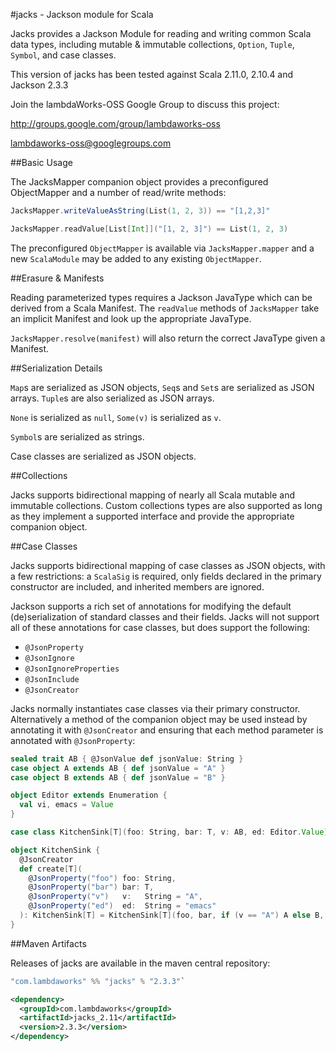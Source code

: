 #jacks - Jackson module for Scala

Jacks provides a Jackson Module for reading and writing common Scala data
types, including mutable & immutable collections, `Option`, `Tuple`, `Symbol`,
and case classes.

This version of jacks has been tested against Scala 2.11.0, 2.10.4 and
Jackson 2.3.3

Join the lambdaWorks-OSS Google Group to discuss this project:

http://groups.google.com/group/lambdaworks-oss

lambdaworks-oss@googlegroups.com

##Basic Usage

The JacksMapper companion object provides a preconfigured ObjectMapper
and a number of read/write methods:

```scala
JacksMapper.writeValueAsString(List(1, 2, 3)) == "[1,2,3]"
```
```scala
JacksMapper.readValue[List[Int]]("[1, 2, 3]") == List(1, 2, 3)
```
The preconfigured `ObjectMapper` is available via `JacksMapper.mapper`
and a new `ScalaModule` may be added to any existing `ObjectMapper`.

##Erasure & Manifests

Reading parameterized types requires a Jackson JavaType which can be
derived from a Scala Manifest. The `readValue` methods of `JacksMapper` take
an implicit Manifest and look up the appropriate JavaType.

`JacksMapper.resolve(manifest)` will also return the correct JavaType
given a Manifest.

##Serialization Details

`Map`s are serialized as JSON objects, `Seq`s and `Set`s are serialized as
JSON arrays. `Tuple`s are also serialized as JSON arrays.

`None` is serialized as `null`, `Some(v)` is serialized as `v`.

`Symbol`s are serialized as strings.

Case classes are serialized as JSON objects.

##Collections

Jacks supports bidirectional mapping of nearly all Scala mutable and
immutable collections. Custom collections types are also supported as
long as they implement a supported interface and provide the
appropriate companion object.

##Case Classes

Jacks supports bidirectional mapping of case classes as JSON objects,
with a few restrictions: a `ScalaSig` is required, only fields declared
in the primary constructor are included, and inherited members are
ignored.

Jackson supports a rich set of annotations for modifying the default
(de)serialization of standard classes and their fields. Jacks will
not support all of these annotations for case classes, but does
support the following:

 - `@JsonProperty`
 - `@JsonIgnore`
 - `@JsonIgnoreProperties`
 - `@JsonInclude`
 - `@JsonCreator`

Jacks normally instantiates case classes via their primary constructor.
Alternatively a method of the companion object may be used instead by
annotating it with `@JsonCreator` and ensuring that each method parameter
is annotated with `@JsonProperty`:

```scala
sealed trait AB { @JsonValue def jsonValue: String }
case object A extends AB { def jsonValue = "A" }
case object B extends AB { def jsonValue = "B" }

object Editor extends Enumeration {
  val vi, emacs = Value
}

case class KitchenSink[T](foo: String, bar: T, v: AB, ed: Editor.Value)

object KitchenSink {
  @JsonCreator
  def create[T](
    @JsonProperty("foo") foo: String,
    @JsonProperty("bar") bar: T,
    @JsonProperty("v")   v:   String = "A",
    @JsonProperty("ed")  ed:  String = "emacs"
  ): KitchenSink[T] = KitchenSink[T](foo, bar, if (v == "A") A else B, Editor.withName(ed))
}
```
##Maven Artifacts

Releases of jacks are available in the maven central repository:
```sbt
"com.lambdaworks" %% "jacks" % "2.3.3"`
```
```xml
<dependency>
  <groupId>com.lambdaworks</groupId>
  <artifactId>jacks_2.11</artifactId>
  <version>2.3.3</version>
</dependency>
```